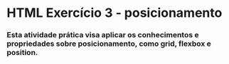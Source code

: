 <h1> HTML Exercício 3 - posicionamento
  
  <h3> Esta atividade prática visa aplicar os conhecimentos e propriedades sobre posicionamento, como grid, flexbox e position. 
